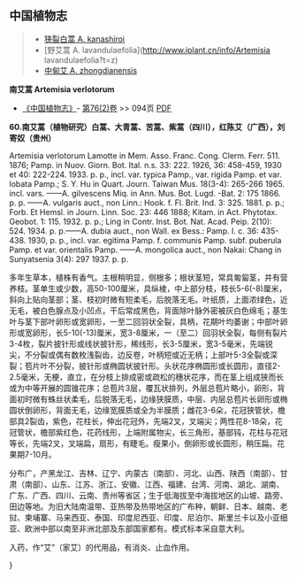 
## 中国植物志

> * [狭裂白蒿  A.  kanashiroi](Artemisia-kanashiroi-狭裂白蒿.md)
> * [野艾蒿  A.  lavandulaefolia](http://www.iplant.cn/info/Artemisia lavandulaefolia?t=z)
> * [中甸艾  A.  zhongdianensis](Artemisia-zhongdianensis-中甸艾.md)

**南艾蒿 Artemisia verlotorum**

* [《中国植物志》](http://www.iplant.cn/frps)- [第76(2)卷](http://www.iplant.cn/frps/vol/76(2)) >> 094页 [PDF](http://www.iplant.cn/frps/pdf/76(2)/094.PDF)

**60.南艾蒿（植物研究）白蒿、大青蒿、苦蒿、紫蒿（四川），红陈艾（广西），刘寄奴（贵州）**

Artemisia verlotorum Lamotte in Mem. Asso. Franc. Cong. Clerm. Ferr. 511. 1876; Pamp. in Nuov. Giorn. Bot. Ital. n.s. 33: 222. 1926, 36: 458-459, 1930 et 40: 222-224. 1933. p. p., incl. var. typica Pamp., var. rigida Pamp. et var. lobata Pamp.; S. Y. Hu in Quart. Journ. Taiwan Mus. 18(3-4): 265-266 1965. incl. vars. ——A. gilvescens Miq. in Ann. Mus. Bot. Lugd. -Bat. 2: 175 1866. p. p. ——A. vulgaris auct., non Linn.: Hook. f. Fl. Brit. Ind. 3: 325. 1881. p. p.; Forb. Et Hemsl. in Journ. Linn. Soc. 23: 446 1888; Kitam. in Act. Phytotax. Geobot. 1: 115. 1932. p. p.; Ling in Contr. Inst. Bot. Nat. Acad. Peip. 2(10): 524. 1934. p. p.——A. dubia auct., non Wall. ex Bess.: Pamp. l. c. 36: 435-438. 1930, p. p., incl. var. egitima Pamp. f. communis Pamp. subf. puberula Pamp. et var. orientalis Pamp. ——A. mongolica auct., non Nakai: Chang in Sunyatsenia 3(4): 297 1937. p. p.

多年生草本，植株有香气。主根稍明显，侧根多；根状茎短，常具匍匐茎，并有营养枝。茎单生或少数，高50-100厘米，具纵棱，中上部分枝，枝长5-6(-8)厘米，斜向上贴向茎部；茎、枝初时微有短柔毛，后脱落无毛。叶纸质，上面浓绿色，近无毛，被白色腺点及小凹点，干后常成黑色，背面除叶脉外密被灰白色绵毛；基生叶与茎下部叶卵形或宽卵形，一至二回羽状全裂，具柄，花期叶均萎谢；中部叶卵形或宽卵形，长5-10(-13)厘米，宽3-8厘米，一（至二）回羽状全裂，每侧有裂片3-4枚，裂片披针形或线状披针形，稀线形，长3-5厘米，宽3-5毫米，先端锐尖，不分裂或偶有数枚浅裂齿，边反卷，叶柄短或近无柄；上部叶5-3全裂或深裂；苞片叶不分裂，披针形或椭圆状披针形。头状花序椭圆形或长圆形，直径2-2.5毫米，无梗，直立，在分枝上排成密或疏松的穗状花序，而在茎上组成狭而长或为中等开展的圆锥花序；总苞片3层，覆瓦状排列，外层总苞片略小，卵形，背面初时微有蛛丝状柔毛，后脱落无毛，边缘狭膜质，中层、内层总苞片长卵形或椭圆状倒卵形，背面无毛，边缘宽膜质或全为半膜质；雌花3-6朵，花冠狭管状，檐部具2裂齿，紫色，花柱长，伸出花冠外，先端2叉，叉端尖；两性花8-18朵，花冠管状，檐部紫红色，花药线形，上端附属物尖，长三角形，基部钝，花柱与花冠等长，先端2叉，叉端扁，扇形，有睫毛。瘦果小，倒卵形或长圆形，稍压扁。花果期7-10月。

分布广，产黑龙江、吉林、辽宁、内蒙古（南部）、河北、山西、陕西（南部）、甘肃（南部）、山东、江苏、浙江、安徽、江西、福建、台湾、河南、湖北、湖南、广东、广西、四川、云南、贵州等省区；生于低海拔至中海拔地区的山坡、路旁、田边等地。为旧大陆南温带、亚热带及热带地区的广布种，朝鲜、日本、越南、老挝、柬埔寨、马来西亚、泰国、印度尼西亚、印度、尼泊尔、斯里兰卡以及小亚细亚、欧洲中部以南至非洲北部及东部国家都有。模式标本采自意大利。

入药，作“艾”（家艾）的代用品，有消炎、止血作用。

}